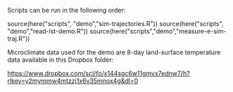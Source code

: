 Scripts can be run in the following order:

source(here("scripts", "demo","sim-trajectories.R"))
source(here("scripts", "demo","read-lst-demo.R"))
source(here("scripts","demo","measure-e-sim-traj.R"))

Microclimate data used for the demo are 8-day land-surface temperature data available in this Dropbox folder:

https://www.dropbox.com/scl/fo/x144sgc6w11gmvx7ednw7/h?rlkey=y2mymmw4mtzzj1x6v35mnox4g&dl=0
